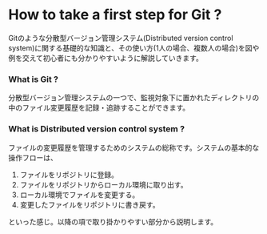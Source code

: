 How to take a first step for Git ?
=======

Gitのような分散型バージョン管理システム(Distributed version control system)に関する基礎的な知識と、その使い方(1人の場合、複数人の場合)を図や例を交えて初心者にも分かりやすいように解説していきます。

### What is Git ?

分散型バージョン管理システムの一つで、監視対象下に置かれたディレクトリの中のファイル変更履歴を記録・追跡することができます。

### What is Distributed version control system ?

ファイルの変更履歴を管理するためのシステムの総称です。システムの基本的な操作フローは、

1. ファイルをリポジトリに登録。
2. ファイルをリポジトリからローカル環境に取り出す。
3. ローカル環境でファイルを変更する。
4. 変更したファイルをリポジトリに書き戻す。

といった感じ。以降の項で取り掛かりやすい部分から説明します。